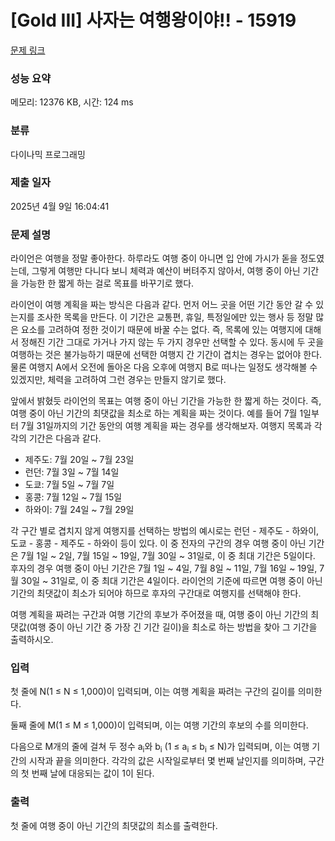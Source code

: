 # [Gold III] 사자는 여행왕이야!! - 15919 

[문제 링크](https://www.acmicpc.net/problem/15919) 

### 성능 요약

메모리: 12376 KB, 시간: 124 ms

### 분류

다이나믹 프로그래밍

### 제출 일자

2025년 4월 9일 16:04:41

### 문제 설명

<p>라이언은 여행을 정말 좋아한다. 하루라도 여행 중이 아니면 입 안에 가시가 돋을 정도였는데, 그렇게 여행만 다니다 보니 체력과 예산이 버텨주지 않아서, 여행 중이 아닌 기간을 가능한 한 짧게 하는 걸로 목표를 바꾸기로 했다.</p>

<p>라이언이 여행 계획을 짜는 방식은 다음과 같다. 먼저 어느 곳을 어떤 기간 동안 갈 수 있는지를 조사한 목록을 만든다. 이 기간은 교통편, 휴일, 특정일에만 있는 행사 등 정말 많은 요소를 고려하여 정한 것이기 때문에 바꿀 수는 없다. 즉, 목록에 있는 여행지에 대해서 정해진 기간 그대로 가거나 가지 않는 두 가지 경우만 선택할 수 있다. 동시에 두 곳을 여행하는 것은 불가능하기 때문에 선택한 여행지 간 기간이 겹치는 경우는 없어야 한다. 물론 여행지 A에서 오전에 돌아온 다음 오후에 여행지 B로 떠나는 일정도 생각해볼 수 있겠지만, 체력을 고려하여 그런 경우는 만들지 않기로 했다.</p>

<p>앞에서 밝혔듯 라이언의 목표는 여행 중이 아닌 기간을 가능한 한 짧게 하는 것이다. 즉, 여행 중이 아닌 기간의 최댓값을 최소로 하는 계획을 짜는 것이다. 예를 들어 7월 1일부터 7월 31일까지의 기간 동안의 여행 계획을 짜는 경우를 생각해보자. 여행지 목록과 각각의 기간은 다음과 같다.</p>

<ul>
	<li>제주도: 7월 20일 ~ 7월 23일</li>
	<li>런던: 7월 3일 ~ 7월 14일</li>
	<li>도쿄: 7월 5일 ~ 7월 7일</li>
	<li>홍콩: 7월 12일 ~ 7월 15일</li>
	<li>하와이: 7월 24일 ~ 7월 29일</li>
</ul>

<p>각 구간 별로 겹치지 않게 여행지를 선택하는 방법의 예시로는 런던 - 제주도 - 하와이, 도쿄 - 홍콩 - 제주도 - 하와이 등이 있다. 이 중 전자의 구간의 경우 여행 중이 아닌 기간은 7월 1일 ~ 2일, 7월 15일 ~ 19일, 7월 30일 ~ 31일로, 이 중 최대 기간은 5일이다. 후자의 경우 여행 중이 아닌 기간은 7월 1일 ~ 4일, 7월 8일 ~ 11일, 7월 16일 ~ 19일, 7월 30일 ~ 31일로, 이 중 최대 기간은 4일이다. 라이언의 기준에 따르면 여행 중이 아닌 기간의 최댓값이 최소가 되어야 하므로 후자의 구간대로 여행지를 선택해야 한다.</p>

<p>여행 계획을 짜려는 구간과 여행 기간의 후보가 주어졌을 때, 여행 중이 아닌 기간의 최댓값(여행 중이 아닌 기간 중 가장 긴 기간 길이)을 최소로 하는 방법을 찾아 그 기간을 출력하시오.</p>

### 입력 

 <p>첫 줄에 N(1 ≤ N ≤ 1,000)이 입력되며, 이는 여행 계획을 짜려는 구간의 길이를 의미한다.</p>

<p>둘째 줄에 M(1 ≤ M ≤ 1,000)이 입력되며, 이는 여행 기간의 후보의 수를 의미한다.</p>

<p>다음으로 M개의 줄에 걸쳐 두 정수 a<sub>i</sub>와 b<sub>i</sub> (1 ≤ a<sub>i</sub> ≤ b<sub>i</sub> ≤ N)가 입력되며, 이는 여행 기간의 시작과 끝을 의미한다. 각각의 값은 시작일로부터 몇 번째 날인지를 의미하며, 구간의 첫 번째 날에 대응되는 값이 1이 된다.</p>

### 출력 

 <p>첫 줄에 여행 중이 아닌 기간의 최댓값의 최소를 출력한다.</p>

